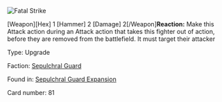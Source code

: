 
![Fatal Strike](https://warhammerunderworlds.com/wp-content/uploads/sites/6/2017/12/081_ENG-Fatal-Strike.png)

[Weapon][Hex] 1 [Hammer] 2 [Damage] 2[/Weapon]<b>Reaction:</b> Make this Attack action during an Attack action that takes this fighter out of action, before they are removed from the battlefield. It must target their attacker

Type: Upgrade

Faction: [Sepulchral Guard](/factions/sepulchral-guard.md)

Found in: [Sepulchral Guard Expansion](/locations/sepulchral-guard-expansion.md)

Card number: 81
